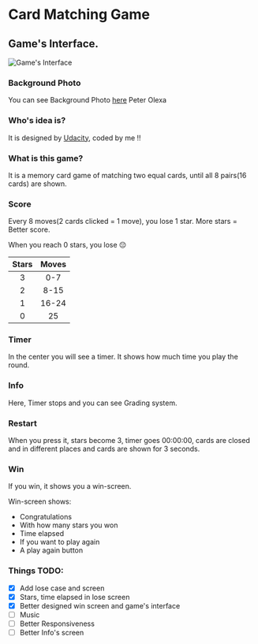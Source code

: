 # Card Matching Game

## Game's Interface.  

![Game's Interface](Card-Matching-Game.png)

### Background Photo
You can see Background Photo [here](https://unsplash.com/photos/mxIGWk111u0)
Peter Olexa
### Who's idea is?
It is designed by [Udacity](https://www.udacity.com/), coded by me !!
### What is this game?
It is a memory card game of matching two equal cards, until all 8 pairs(16 cards) are shown.

### Score
Every 8 moves(2 cards clicked = 1 move), you lose 1 star. More stars = Better score. 

When you reach 0 stars, you lose :pensive:

  |Stars| Moves |
  |:--:|:--:|
  |3|0-7|
  |2| 8-15 |
  |1| 16-24| 
  |0|25|
  
### Timer
In the center you will see a timer. It shows how much time you play the round.

### Info
Here, Timer stops and you can see Grading system.

### Restart
When you press it, stars become 3, timer goes 00:00:00, cards are closed and in different places and cards are shown for 3 seconds.

### Win
If you win, it shows you a win-screen.
 
 Win-screen shows:
  - Congratulations
  - With how many stars you won
  - Time elapsed
  - If you want to play again
  - A play again button

### Things TODO:

  - [x] Add lose case and screen
  - [x] Stars, time elapsed in lose screen
  - [x] Better designed win screen and game's interface
  - [ ] Music
  - [ ] Better Responsiveness
  - [ ] Better Info's screen
